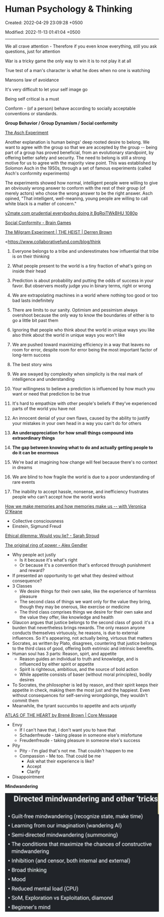 # Human Psychology & Thinking

Created: 2022-04-29 23:09:28 +0500

Modified: 2022-11-13 01:41:04 +0500

---

We all crave attention - Therefore if you even know everything, still you ask questions, just for attention

War is a tricky game the only way to win it is to not play it at all



True test of a man's character is what he does when no one is watching



Mansons law of avoidance

It's very difficult to let your self image go

Being self critical is a must



Conform - (of a person) behave according to socially acceptable conventions or standards.

**Group Behavior / Group Dynamism / Social conformity**

[The Asch Experiment](https://www.youtube.com/watch?v=iRh5qy09nNw)

Another explanation is human beings' deep rooted desire to belong. We want to agree with the group so that we are accepted by the group -- being part of a group has proved beneficial, from an evolutionary standpoint, by offering better safety and security. The need to belong is still a strong motive for us to agree with the majority view point. This was established by Solomon Asch in the 1950s, through a set of famous experiments (called Asch's conformity experiments)



The experiments showed how normal, intelligent people were willing to give an obviously wrong answer to conform with the rest of their group (of merely actors) who chose the wrong answer to be the right answer. Asch opined, "That intelligent, well-meaning, young people are willing to call white black is a matter of concern."



[y2mate com prudential everybodys doing it BgRoiTWkBHU 1080p](https://www.youtube.com/watch?v=P00i7_C8tl8)

[Social Conformity - Brain Games](https://www.youtube.com/watch?v=o8BkzvP19v4)

[The Milgram Experiment | THE HEIST | Derren Brown](https://www.youtube.com/watch?v=Xxq4QtK3j0Y)



<https://www.collaborativefund.com/blog/think

1.  Everyone belongs to a tribe and underestimates how influential that tribe is on their thinking

2.  What people present to the world is a tiny fraction of what's going on inside their head

3.  Prediction is about probability and putting the odds of success in your favor. But observers mostly judge you in binary terms, right or wrong

4.  We are extrapolating machines in a world where nothing too good or too bad lasts indefinitely

5.  There are limits to our sanity. Optimism and pessimism always overshoot because the only way to know the boundaries of either is to go a little bit past them

6.  Ignoring that people who think about the world in unique ways you like also think about the world in unique ways you won't like

7.  We are pushed toward maximizing efficiency in a way that leaves no room for error, despite room for error being the most important factor of long-term success

8.  The best story wins

9.  We are swayed by complexity when simplicity is the real mark of intelligence and understanding

10. Your willingness to believe a prediction is influenced by how much you want or need that prediction to be true

11. It's hard to empathize with other people's beliefs if they've experienced parts of the world you have not

12. An innocent denial of your own flaws, caused by the ability to justify your mistakes in your own head in a way you can't do for others

13. **An underappreciation for how small things compound into extraordinary things**

14. **The gap between knowing what to do and actually getting people to do it can be enormous**

15. We're bad at imagining how change will feel because there's no context in dreams

16. We are blind to how fragile the world is due to a poor understanding of rare events

17. The inability to accept hassle, nonsense, and inefficiency frustrates people who can't accept how the world works



[How we make memories and how memories make us -- with Veronica O'Keane](https://www.youtube.com/watch?v=TZMYvnL8dfI)
-   Collective consciousness
-   Einstein, Sigmund Freud



[Ethical dilemma: Would you lie? - Sarah Stroud](https://youtu.be/OI-G23HF6Sw)



[The original ring of power - Alex Gendler](https://www.youtube.com/watch?v=TfVmW6sNux8)
-   Why people act justly
    -   Is it because it's what's right
    -   Or because it's a convention that's enforced through punishment and reward?
-   If presented an opportunity to get what they desired without consequence?
-   3 Classes
    -   We desire things for their own sake, like the experience of harmless pleasure
    -   The second class of things we want only for the value they bring, though they may be onerous, like exercise or medicine
    -   The third class comprises things we desire for their own sake and the value they offer, like knowledge and health
-   Glaucon argues that justice belongs to the second class of good: it's a burden that nevertheless brings rewards. The only reason anyone conducts themselves virtuously, he reasons, is due to external influences. So it's appearing, not actually being, virtuous that matters
-   Socrates, as written by Plato, disagrees, countering that justice belongs to the third class of good, offering both extrinsic and intrinsic benefits.
-   Human soul has 3 parts: Reason, spirt, and appetite
    -   Reason guides an individual to truth and knowledge, and is influenced by either spirit or appetite
    -   Spirit is righteous, ambitious, and the source of bold action
    -   While appetite consists of baser (without moral principles), bodily desires
-   To Socrates, the philosopher is led by reason, and their spirit keeps their appetite in check, making them the most just and the happiest. Even without consequences for self-serving wrongdoings, they wouldn't commit them
-   Meanwhile, the tyrant succumbs to appetite and acts unjustly



[ATLAS OF THE HEART by Brené Brown | Core Message](https://www.youtube.com/watch?v=NNdN14bosbA)
-   Envy
    -   If I can't have that, I don't want you to have that
    -   Schadenfreude - taking please in someone else's misfortune
    -   Freudenfreude - taking pleasure in someone else's success
-   Pity
    -   Pity - I'm glad that's not me. That couldn't happen to me
    -   Compassion - Me too. That could be me
        -   Ask what their experience is like?
        -   Accept
        -   Clarify
-   Disappointment



**Mindwandering**

![Directed mindwandering and other 'tricks • Guilt-free mindwandering (recognize state, make time) • Learning from our imagination (wandering Al) • Semi-directed mindwandering (summoning) • The conditions that maximize the chances of constructive mindwandering • Inhibition (and censor, both internal and external) • Broad thinking • Mood • Reduced mental load (CPU) • SOM, Exploration vs Exploitation, diamond • Beginner's mind ](media/Human-Psychology-&-Thinking-image1.jpeg)



